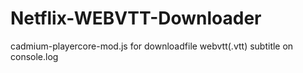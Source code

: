 # Netflix-WEBVTT-Downloader
cadmium-playercore-mod.js for downloadfile webvtt(.vtt) subtitle on console.log

